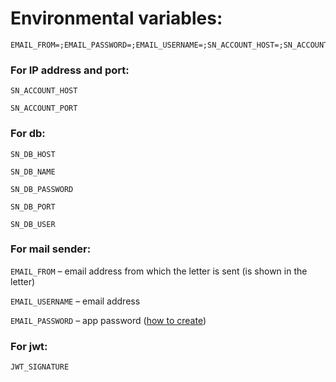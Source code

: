 # Environmental variables:


```
EMAIL_FROM=;EMAIL_PASSWORD=;EMAIL_USERNAME=;SN_ACCOUNT_HOST=;SN_ACCOUNT_PORT=;SN_AGGREGATOR_PORT=;SN_DB_HOST=;SN_DB_NAME=;SN_DB_PASSWORD=;SN_DB_PORT=;SN_DB_USER=;JWT_SIGNATURE=
```


### For IP address and port:

`SN_ACCOUNT_HOST`

`SN_ACCOUNT_PORT`


### For db:

`SN_DB_HOST`

`SN_DB_NAME`

`SN_DB_PASSWORD`

`SN_DB_PORT`

`SN_DB_USER`

### For mail sender:

`EMAIL_FROM` – email address from which the letter is sent (is shown in the letter)

`EMAIL_USERNAME` – email address

`EMAIL_PASSWORD` – app password ([how to create](https://support.google.com/accounts/answer/185833?sjid=16794062286757859037-EU))

### For jwt:

`JWT_SIGNATURE`

